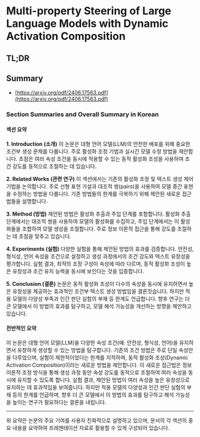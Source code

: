 # Multi-property Steering of Large Language Models with Dynamic Activation Composition
## TL;DR
## Summary
- [https://arxiv.org/pdf/2406.17563.pdf](https://arxiv.org/pdf/2406.17563.pdf)

### Section Summaries and Overall Summary in Korean

#### 섹션 요약

**1. Introduction (소개)**
이 논문은 대형 언어 모델(LLM)의 안전한 배포를 위해 중요한 조건부 생성 문제를 다룹니다. 주로 활성화 조정 기법과 실시간 모델 수정 방법을 제안합니다. 초점은 여러 속성 조건을 동시에 적용할 수 있는 동적 활성화 조성을 사용하여 조건 강도를 동적으로 조절하는 데 있습니다.

**2. Related Works (관련 연구)**
이 섹션에서는 기존의 활성화 조정 및 텍스트 생성 제어 기법을 논의합니다. 주로 선형 표현 가설과 대조적 쌍(pairs)을 사용하여 모델 중간 표현을 수정하는 방법을 다룹니다. 기존 방법들의 한계를 극복하기 위해 제안된 새로운 접근법들을 설명합니다.

**3. Method (방법)**
제안된 방법은 활성화 추출과 주입 단계를 포함합니다. 활성화 추출 단계에서는 대조적 쌍을 사용하여 모델의 활성화를 수집하고, 주입 단계에서는 이 활성화들을 조합하여 모델 생성을 조절합니다. 주로 정보 이론적 접근을 통해 강도를 조절하는 데 초점을 맞추고 있습니다.

**4. Experiments (실험)**
다양한 실험을 통해 제안된 방법의 효과를 검증합니다. 안전성, 형식성, 언어 속성을 조건으로 설정하고 생성 과정에서의 조건 강도와 텍스트 유창성을 평가합니다. 실험 결과, 최적의 조정 구성이 속성에 따라 다르며, 동적 활성화 조성이 높은 유창성과 조건 유지 능력을 동시에 보인다는 것을 입증합니다.

**5. Conclusion (결론)**
논문은 동적 활성화 조성이 다수의 속성을 동시에 유지하면서 높은 유창성을 제공하는 효과적인 조건부 텍스트 생성 방법임을 결론짓습니다. 하지만 적용 모델의 다양성 부족과 인간 판단 실험의 부재 등 한계도 언급합니다. 향후 연구는 더 큰 모델에서 이 방법의 효과를 탐구하고, 모델 해석 가능성을 개선하는 방향을 제안하고 있습니다.

#### 전반적인 요약

이 논문은 대형 언어 모델(LLM)을 다양한 속성 조건(예: 안전성, 형식성, 언어)을 유지하면서 유창하게 생성할 수 있는 방법을 탐구합니다. 기존의 조건 방법은 주로 단일 속성만을 다루었으며, 실험이 제한적이었다는 한계를 지적하며, 동적 활성화 조성(Dynamic Activation Composition)이라는 새로운 방법을 제안합니다. 이 새로운 접근법은 정보 이론적 조정 방식을 통해 생성 과정 동안 속성 강도를 동적으로 조절하여 여러 속성을 동시에 유지할 수 있도록 합니다. 실험 결과, 제안된 방법이 여러 속성을 높은 유창성으로 유지하는 데 효과적임을 보여줍니다. 하지만 적용 모델의 다양성과 인간 판단 실험의 부재 등의 한계를 언급하며, 향후 더 큰 모델에서 이 방법의 효과를 탐구하고 해석 가능성을 높이는 연구가 필요하다는 결론을 내립니다.

---

위 요약은 논문의 주요 기여를 사용자 친화적으로 설명하고 있으며, 문서의 각 섹션의 중요 내용을 요약하여 프레젠테이션 자료로 활용할 수 있게 구성되어 있습니다.